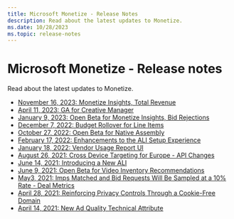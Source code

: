```yaml
---
title: Microsoft Monetize - Release Notes
description: Read about the latest updates to Monetize.
ms.date: 10/28/2023
ms.topic: release-notes
---
```



# Microsoft Monetize - Release notes

Read about the latest updates to Monetize.

- [November 16, 2023: Monetize Insights, Total Revenue](release-notes-20231116.md)
- [April 11, 2023: GA for Creative Manager](release-notes-20230411.md)
- [January 9, 2023: Open Beta for Monetize Insights, Bid Rejections](release-notes-20230109.md)
- [December 7, 2022: Budget Rollover for Line Items](release-notes-20221207-1.md)
- [October 27, 2022: Open Beta for Native Assembly](release-notes-20221027.md)
- [February 17, 2022: Enhancements to the ALI Setup Experience](release-notes-20220217.md)
- [January 18, 2022: Vendor Usage Report UI](release-notes-20220118.md)
- [August 26, 2021: Cross Device Targeting for Europe - API Changes](release-notes-20210826-1.md)
- [June 14, 2021: Introducing a New ALI](release-notes-20210614.md)
- [June 9, 2021: Open Beta for Video Inventory Recommendations](release-notes-20210609.md)
- [May3, 2021: Imps Matched and Bid Requests Will Be Sampled at a 10% Rate -
  Deal Metrics](release-notes-20210503.md)
- [April 28, 2021: Reinforcing Privacy Controls Through a Cookie-Free Domain](release-notes-20210428.md)
- [April 14, 2021: New Ad Quality Technical Attribute](release-notes-20210414.md)
